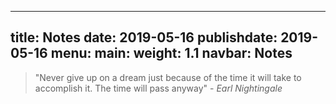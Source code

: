 
---
title: Notes
date: 2019-05-16
publishdate: 2019-05-16
menu:
 main:
    weight: 1.1
navbar: Notes
---


> "Never give up on a dream just because of the time it will take to accomplish it. The time will pass anyway" - *Earl Nightingale*